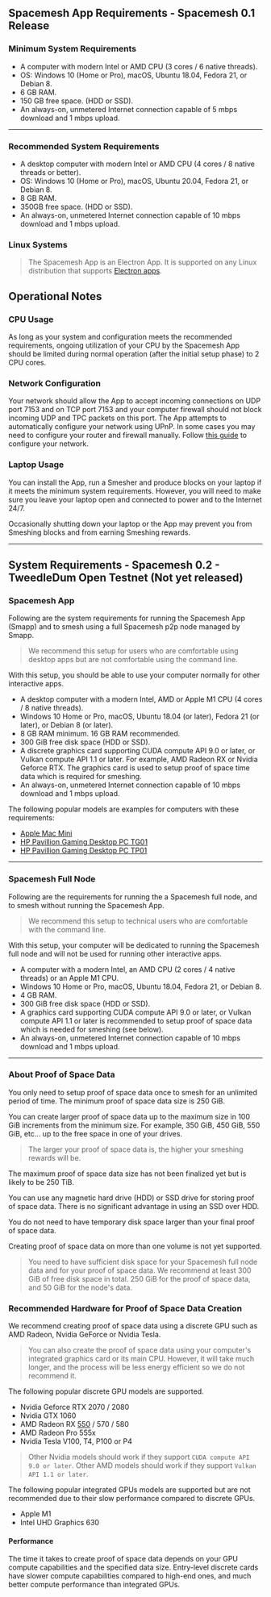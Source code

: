 ## Spacemesh App Requirements - Spacemesh 0.1 Release

### Minimum System Requirements

- A computer with modern Intel or AMD CPU (3 cores / 6 native threads).
- OS: Windows 10 (Home or Pro), macOS, Ubuntu 18.04, Fedora 21, or Debian 8.
- 6 GB RAM.
- 150 GB free space. (HDD or SSD).
- An always-on, unmetered Internet connection capable of 5 mbps download and 1 mbps upload.

---

### Recommended System Requirements

- A desktop computer with modern Intel or AMD CPU (4 cores / 8 native threads or better).
- OS: Windows 10 (Home or Pro), macOS, Ubuntu 20.04, Fedora 21, or Debian 8.
- 8 GB RAM.
- 350GB free space. (HDD or SSD).
- An always-on, unmetered Internet connection capable of 10 mbps download and 1 mbps upload.

### Linux Systems
> The Spacemesh App is an Electron App. It is supported on any Linux distribution that supports [Electron apps](https://electronjs.org/docs/tutorial/support).

## Operational Notes

### CPU Usage
As long as your system and configuration meets the recommended requirements, ongoing utilization of your CPU by the Spacemesh App should be limited during normal operation (after the initial setup phase) to 2 CPU cores.

### Network Configuration
Your network should allow the App to accept incoming connections on UDP port 7153 and on TCP port 7153 and your computer firewall should not block incoming UDP and TPC packets on this port. The App attempts to automatically configure your network using UPnP. In some cases you may need to configure your router and firewall manually. Follow [this guide](netconfig.md) to configure your network.

### Laptop Usage
You can install the App, run a Smesher and produce blocks on your laptop if it meets the minimum system requirements. However, you will need to make sure you leave your laptop open and connected to power and to the Internet 24/7.

Occasionally shutting down your laptop or the App may prevent you from Smeshing blocks and from earning Smeshing rewards.

---

## System Requirements - Spacemesh 0.2 - TweedleDum Open Testnet (Not yet released)


### Spacemesh App

Following are the system requirements for running the Spacemesh App (Smapp) and to smesh using a full Spacemesh p2p node managed by Smapp.

> We recommend this setup for users who are comfortable using desktop apps but are not comfortable using the command line.

With this setup, you should be able to use your computer normally for other interactive apps.

- A desktop computer with a modern Intel, AMD or Apple M1 CPU (4 cores / 8 native threads).
- Windows 10 Home or Pro, macOS, Ubuntu 18.04 (or later), Fedora 21 (or later), or Debian 8 (or later).
- 8 GB RAM minimum. 16 GB RAM recommended.
- 300 GiB free disk space (HDD or SSD).
- A discrete graphics card supporting CUDA compute API 9.0 or later, or Vulkan compute API 1.1 or later. For example, AMD Radeon RX or Nvidia Geforce RTX. The graphics card is used to setup proof of space time data which is required for smeshing.
- An always-on, unmetered Internet connection capable of 10 mbps download and 1 mbps upload.

The following popular models are examples for computers with these requirements:

- [Apple Mac Mini](https://www.apple.com/shop/buy-mac/mac-mini/apple-m1-chip-with-8-core-cpu-and-8-core-gpu-256gb)
- [HP Pavillion Gaming Desktop PC TG01](https://www.amazon.com/HP-Pavilion-i3-10100-Keyboard-TG01-1022/dp/B08NCFRFFD)
- [HP Pavillion Gaming Desktop PC TP01](https://www.amazon.com/HP-Business-Processor-i9-10850K-Bluetooth/dp/B08257GC1Q)

----

### Spacemesh Full Node

Following are the requirements for running the a Spacemesh full node, and to smesh without running the Spacemesh App.

> We recommend this setup to technical users who are comfortable with the command line.

With this setup, your computer will be dedicated to running the Spacemesh full node and will not be used for running other interactive apps.

- A computer with a modern Intel, an AMD CPU (2 cores / 4 native threads) or an Apple M1 CPU.
- Windows 10 Home or Pro, macOS, Ubuntu 18.04, Fedora 21, or Debian 8.
- 4 GB RAM.
- 300 GiB free disk space (HDD or SSD).
- A graphics card supporting CUDA compute API 9.0 or later, or Vulkan compute API 1.1 or later is recommended to setup proof of space data which is needed for smeshing (see below).
- An always-on, unmetered Internet connection capable of 10 mbps download and 1 mbps upload.

---

### About Proof of Space Data

You only need to setup proof of space data once to smesh for an unlimited period of time. The minimum proof of space data size is 250 GiB.

You can create larger proof of space data up to the maximum size in 100 GiB increments from the minimum size. For example, 350 GiB, 450 GiB, 550 GiB, etc... up to the free space in one of your drives.

> The larger your proof of space data is, the higher your smeshing rewards will be.

The maximum proof of space data size has not been finalized yet but is likely to be 250 TiB.

You can use any magnetic hard drive (HDD) or SSD drive for storing proof of space data. There is no significant advantage in using an SSD over HDD.

You do not need to have temporary disk space larger than your final proof of space data.

Creating proof of space data on more than one volume is not yet supported.

> You need to have sufficient disk space for your Spacemesh full node data and for your proof of space data. We recommend at least 300 GiB of free disk space in total. 250 GiB for the proof of space data, and 50 GiB for the node's data.

### Recommended Hardware for Proof of Space Data Creation
We recommend creating proof of space data using a discrete GPU such as AMD Radeon, Nvidia GeForce or Nvidia Tesla.

> You can also create the proof of space data using your computer's integrated graphics card or its main CPU. However, it will take much longer, and the process will be less energy efficient so we do not recommend it.

The following popular discrete GPU models are supported.

- Nvidia Geforce RTX 2070 / 2080
- Nvidia GTX 1060
- AMD Radeon RX [550](https://www.newegg.com/onda-model-rx550-4g/p/1DW-00C1-00001) / 570 / 580
- AMD Radeon Pro 555x
- Nvidia Tesla V100, T4, P100 or P4

> Other Nvidia models should work if they support `CUDA compute API 9.0 or later`. Other AMD models should work if they support `Vulkan API 1.1 or later`.

The following popular integrated GPUs models are supported but are not recommended due to their slow performance compared to discrete GPUs.

- Apple M1
- Intel UHD Graphics 630

#### Performance
The time it takes to create proof of space data depends on your GPU compute capabilities and the specified data size. Entry-level discrete cards have slower compute capabilities compared to high-end ones, and much better compute performance than integrated GPUs.
